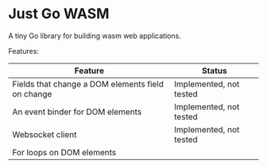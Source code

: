 # Just Go WASM

A tiny Go library for building wasm web applications.

Features:

| Feature | Status |
| --- | --- |
| Fields that change a DOM elements field on change | Implemented, not tested |
| An event binder for DOM elements | Implemented, not tested |
| Websocket client | Implemented, not tested |
| For loops on DOM elements |  |

